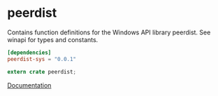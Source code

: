 # peerdist #
Contains function definitions for the Windows API library peerdist. See winapi for types and constants.

```toml
[dependencies]
peerdist-sys = "0.0.1"
```

```rust
extern crate peerdist;
```

[Documentation](https://retep998.github.io/doc/winapi/peerdist/)
